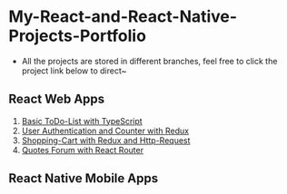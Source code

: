 # My-React-and-React-Native-Projects-Portfolio
- All the projects are stored in different branches, feel free to click the project link below to direct~

## React Web Apps
1. [Basic ToDo-List with TypeScript](https://github.com/MaxMA2000/My-React-and-React-Native-Projects-Portfolio/tree/Web-Basic-ToDo-List-with-TypeScript)
2. [User Authentication and Counter with Redux](https://github.com/MaxMA2000/My-React-and-React-Native-Projects-Portfolio/tree/main/Project-User-Authentication-and-Counter-with-Redux)
3. [Shopping-Cart with Redux and Http-Request](https://github.com/MaxMA2000/My-React-and-React-Native-Projects-Portfolio/tree/main/Project-Shopping-Cart-with-Redux-and-Http-Request)
4. [Quotes Forum with React Router](https://github.com/MaxMA2000/My-React-and-React-Native-Projects-Portfolio/tree/main/Project-Quotes-Forum-with-React-Router)



## React Native Mobile Apps

